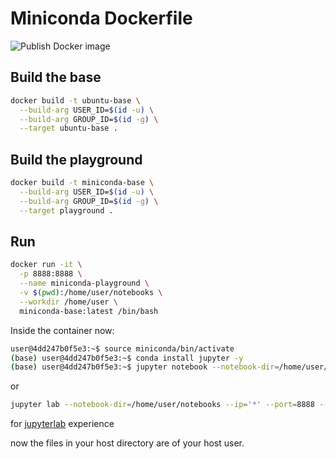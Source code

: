 # Miniconda Dockerfile

![Publish Docker image](https://github.com/techenthusiastsorg/docker-miniconda/workflows/Publish%20Docker%20image/badge.svg)

## Build the base

```bash
docker build -t ubuntu-base \
  --build-arg USER_ID=$(id -u) \
  --build-arg GROUP_ID=$(id -g) \
  --target ubuntu-base .
```

## Build the playground

```bash
docker build -t miniconda-base \
  --build-arg USER_ID=$(id -u) \
  --build-arg GROUP_ID=$(id -g) \
  --target playground .
```

## Run

```bash
docker run -it \
  -p 8888:8888 \
  --name miniconda-playground \
  -v $(pwd):/home/user/notebooks \
  --workdir /home/user \
  miniconda-base:latest /bin/bash
```

Inside the container now:

```bash
user@4dd247b0f5e3:~$ source miniconda/bin/activate
(base) user@4dd247b0f5e3:~$ conda install jupyter -y
(base) user@4dd247b0f5e3:~$ jupyter notebook --notebook-dir=/home/user/notebooks --ip='*' --port=8888 --no-browser 
```
or
```bash
jupyter lab --notebook-dir=/home/user/notebooks --ip='*' --port=8888 --no-browser
```
for [jupyterlab](https://jupyterlab.readthedocs.io/en/latest/getting_started/starting.html) experience


now the files in your host directory are of your host user.

